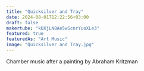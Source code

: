```yaml
---
title: "Quicksilver and Tray"
date: 2024-08-01T12:22:56+03:00
draft: false
makertube: "kUXjLN8Ae5wScnrYuoXLe3"
featured: true 
featuredAs: "Art Music"
image: "Quicksilver and Tray.jpg"
---
```

Chamber music after a painting by Abraham Kritzman
<!--more-->



